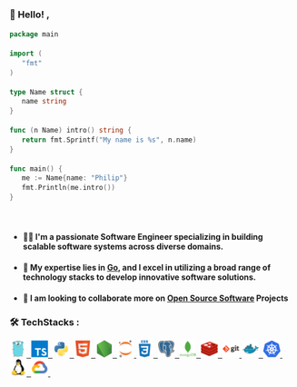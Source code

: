 <!--### Hi there 👋

<!--
**Philip-21/Philip-21** is a ✨ _special_ ✨ repository because its `README.md` (this file) appears on your GitHub profile.

Here are some ideas to get you started:

- 🔭 I’m currently working on ...
- 🌱 I’m currently learning ...
- 👯 I’m looking to collaborate on ...
- 🤔 I’m looking for help with ...
- 💬 Ask me about ...
- 📫 How to reach me: ...
- 😄 Pronouns: ...
- ⚡ Fun fact: ...
-->

<!--
<div align="center">
  <img src="https://media.giphy.com/media/dWesBcTLavkZuG35MI/giphy.gif" width="600" height="300"/>
</div>
-->
### 👋 Hello! , 
 ```go
package main

import (
	"fmt"
)

type Name struct {
	name string
}

func (n Name) intro() string {
    return fmt.Sprintf("My name is %s", n.name)
}

func main() {
	me := Name{name: "Philip"}
	fmt.Println(me.intro())
}




```
-  ####   👨‍💻 I'm a passionate Software Engineer specializing in building scalable software systems across diverse domains. 

-  ####   🧠 My expertise lies in [Go](https://go.dev/), and I excel in utilizing a broad range of technology stacks to develop innovative software solutions.

-  ####   🔭 I am looking to collaborate more on [Open Source Software](https://en.wikipedia.org/wiki/Open_source) Projects
  
<!--###  👨‍💼 My Resume resides [here](https://docs.google.com/document/d/1OQcXHVggfPxJlfQblUTsQTN-q6PuTI7ch-4KR7jRz68/edit?usp=sharing) -->
<!--
- 📫 Connect With Me:
   
  <div>
   <a href="https://www.linkedin.com/in/philip-obiora-aa09401a9">
    <img src="https://img.shields.io/badge/linkedin-%230077B5.svg?style=for-the-badge&logo=linkedin&logoColor=white" alt="Linkedln">
  </a>

  <a href="mailto:philipuzomaobiora@gmail.com">
    <img src="https://img.shields.io/badge/Gmail-D14836?style=for-the-badge&logo=gmail&logoColor=white" alt="Gmail">
  </a>

  <a href="https://gophers.slack.com/team/U03CADA9QBX">
    <img src="https://img.shields.io/badge/Slack-4A154B?style=for-the-badge&logo=slack&logoColor=white" alt="Gophers Slack">
  </a>

  <a href="https://twitter.com/Philip_obiora21?t=2fKv9ai2g1N1ZMVkC3r2rg&s=09">
    <img src="https://img.shields.io/badge/Twitter-%231DA1F2.svg?style=for-the-badge&logo=Twitter&logoColor=white" alt="Twitter">
  </a>
  </div>
-->

### 🛠️ TechStacks :
<div>
  <a href="https://go.dev/">
  <img src="https://github.com/devicons/devicon/blob/master/icons/go/go-original.svg" title="Golang" alt="Golang" width="30" height="-30"/>&nbsp;
  </a>
  
  <a href="https://www.typescriptlang.org/">
  <img src="https://github.com/devicons/devicon/blob/master/icons/typescript/typescript-original.svg" title="TypeScript" alt="TypeScript" width="30" height="-30"/>&nbsp;
  </a>
  
  <a href="https://www.python.org/">
  <img src="https://github.com/devicons/devicon/blob/master/icons/python/python-original.svg" title="Python" alt="Python" width="30" height="30"/>&nbsp;
  </a>
  
  <a href="https://en.wikipedia.org/wiki/HTML5">
  <img src="https://github.com/devicons/devicon/blob/master/icons/html5/html5-original.svg" title="HTML5" alt="HTML" width="30" height="30"/>&nbsp;
  </a>
  
  
  <a href="https://en.wikipedia.org/wiki/nodejs">
  <img src="https://github.com/devicons/devicon/blob/master/icons/nodejs/nodejs-original.svg" title="JavaScript" alt="JavaScript" width="30" height="30"/>&nbsp;
  </a>
 <!-- <a href="https://fastapi.tiangolo.com/">
  <img src="https://github.com/devicons/devicon/blob/master/icons/fastapi/fastapi-original.svg" title="FastApi" alt="FastApi" width="30" height="30"/>&nbsp;
  </a> -->
  
  <a href="https://jupyter.org/">
  <img src="https://github.com/devicons/devicon/blob/master/icons/jupyter/jupyter-original.svg" title="Jupyter" alt="Jupyter" width="30" height="30"/>
  </a>
  
  <a href="https://en.wikipedia.org/wiki/CSS">
  <img src="https://github.com/devicons/devicon/blob/master/icons/css3/css3-plain-wordmark.svg"  title="CSS3" alt="CSS" width="30" height="30"/>&nbsp;
  </a>
  
  <a href="https://www.postgresql.org/">
  <img src="https://github.com/devicons/devicon/blob/master/icons/postgresql/postgresql-original.svg" title="Postgres"  alt="Postgres" width="30" height="30"/>&nbsp;
  </a>
  
  <a href="https://www.mongodb.com/">
  <img src="https://github.com/devicons/devicon/blob/master/icons/mongodb/mongodb-plain-wordmark.svg" title="MongoDB"  alt="MongoDB" width="30" height="30"/>&nbsp;
  </a>
  
  <a href="https://redis.io/">
  <img src="https://github.com/devicons/devicon/blob/master/icons/redis/redis-original.svg" title="Redis"  alt="Redis" width="30" height="30"/>&nbsp;
  </a>
  
  <a href="https://git-scm.com/">
  <img src="https://github.com/devicons/devicon/blob/master/icons/git/git-original-wordmark.svg" title="Git" **alt="Git" width="30" height="30"/>
  <a>
    
  <a href="https://hub.docker.com/">
  <img src="https://github.com/devicons/devicon/blob/master/icons/docker/docker-original.svg" title="Docker" alt="Docker" width="30" height="30"/>&nbsp;
  </a>
  
  <a href="https://kubernetes.io/">
  <img src="https://github.com/devicons/devicon/blob/master/icons/kubernetes/kubernetes-plain.svg" title="Kubernetes" alt="Kubernetes" width="30" height="30"/>&nbsp;
  </a>
  
  <a href="https://linux.org/">
  <img src="https://github.com/devicons/devicon/blob/master/icons/linux/linux-original.svg" title="Linux" alt="Linux" width="30" height="30"/>&nbsp;
  </a>
  
  <a href="https://cloud.google.com/?hl=en">
  <img src="https://github.com/devicons/devicon/blob/master/icons/googlecloud/googlecloud-original.svg" title="GCP" alt="Linux" width="30" height="30"/>&nbsp;
  </a>
  
</div>

 <!--   
---
###  🔭Projects:
   #### Personnal 
  -  A  Backend microservice news aggregator that fetches headline news from different Api endpoints [project](https://github.com/Philip-21/News-Aggregator)
  -  A Golang Datavalidator library for transforming data into JSON format [project](https://github.com/Philip-21/DVL)
  - An End-to-End Golang Distributed System that uses different protocols and Systems in communicating between services. [project](https://github.com/Philip-21/Go-Microservice)
  - A Subscription service that generates invoice and sends email concurrently using Golang [project](https://github.com/Philip-21/Subscription-Service)
  - A Bookings and Reservations app built with Go, js ,HTML and CSS. [app](https://bookings-service-application.onrender.com), [github](https://github.com/Philip-21/Bookings-Reservations)
  - A Repo that explains concurrency patterns in Go. [project](https://github.com/Philip-21/Goroutine-Codes)  
  - A Repo that displays the use of Python tools for  Data Visualization. [project](https://github.com/Philip-21/Python-Workspace/blob/master/datavisualizer-checkpoint.ipynb)
      
---


###  🔥My Stats :    
  ![Anurag's GitHub stats](https://github-readme-stats.vercel.app/api?username=Philip-21&show_icons=true&theme=tokyonight)
 -->
    
    
    
    
    
